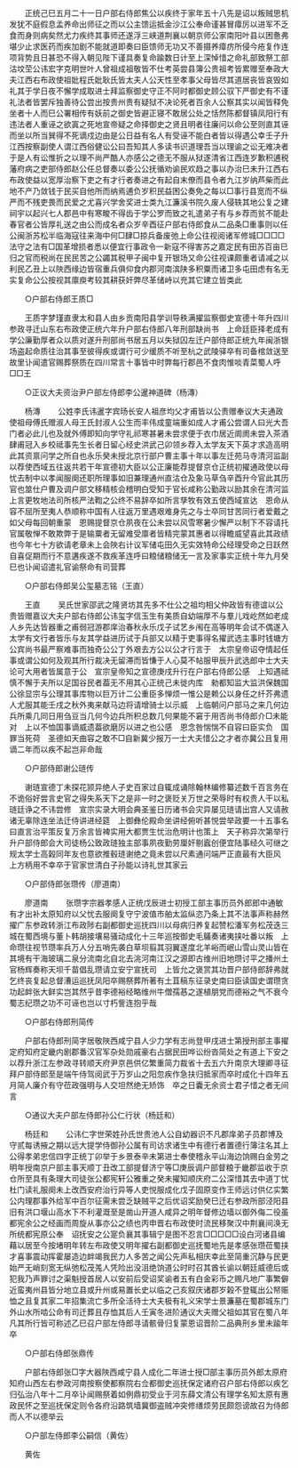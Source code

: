 <!-- { "loadSidebar": true } -->
　　正统己巳五月二十一日户部右侍郎焦公以疾终于家年五十八先是诏以叛贼思机发犹不庭假息孟养命出师征之而以公主馈运抵金沙江公奉命谨甚冒瘴厉以进军不乏食而身则病矣然尤力疾终其事师还遂浮三峡道荆襄以朝京师公家南阳叶县以困惫弗堪少止求医药而疾加剧不能就道即奏曰臣馈师无功又不善摄养瘴疠所侵今疮复作连项背势且日甚恐不得入朝见陛下谨具奏复命踰数日计至上深悼惜之命礼部致祭工部沽坟茔公讳宏字克明世叶人曾祖成祖敬皆不仕考英尝县簿公贵祖考皆累赠至奉政大夫江西右布政使祖妣程氏妣耿氏皆太夫人公天性至孝事父母皆尽其道居丧皆哀毁如礼其于学日夜不懈学成取进士拜监察御史守正不阿时都御史顾公驭下严御史有不谨礼法者皆罢斥独善待公尝出按贵州贵有疑狱不决论死者百余人公察其实以闻皆释免坐者十人而巳公署相传有妖前之御史皆避正寝不敢居公处之恬然陈都督镇凤阳行有违法者人重诬之欲寘之死地宣帝疑之命择御史之贤且明者往廉问以命公至则直其诬而坐以所当巽得不死谪戍边由是公日益有名人有受诬不能白者皆以得遇公幸壬子升江西按察副使人谓江西俗健讼公曰吾知其人多读书识道理吾当以理谕之讼无难决者于是人有讼惟折之以理不尚严酷人亦感公之德无不服从狱遂清省江西连岁歉积逋税藩府病之吏部侍郎赵公任总督奏以委公公抚循劝谕民欢趋之事以办治巳未升江西右布政使益以宽厚治察下吏之有才行者奏进之有起自末僚而县令者九江岁纳芦柴而此地不产乃敛钱于民买自他所而纳焉逋负岁积民益困公奏免之每以□事行县宽而不纵严而不残吏畏而民爱之尤喜兴学舍奖进士类九江濂溪书院久废人侵轶其地公复之建祠宇以起兴七人郡邑中有寒畯不得齿于学公罗而致之礼遣弟子有与乡荐而贫不能赴春官者公皆厚礼送之由公而成名者众岁辛酉征户部右侍郎食从二品条□重事则以任公闽浙苏松半临海寇往来海中何□肆□掠兵备废弛上命公往视阅诸军修城□□□□法守之法有□国革增损者悉以便宜行事政令一新寇不得害苏之嘉定民有田苏百亩巳归之官而税尚在民民苦之公蠲其税甲子闽中复开银场又命公往视课颇重者请减之以利民乙丑上以陜西缘边皆宿重兵俱仰食内郡河南滨陕多积粟而诸卫多屯田虑有名无实复命公公按视其廪庾考较其耕获奸弊尽革储峙以充其它建立皆类此 

　　○户部右侍郎王质□ 

　　王质字梦瑾直隶太和县人由乡贡南阳县学训导秩满擢监察御史宣德十年升四川参政寻迁山东右布政使正统六年升户部右侍郎八年刑部缺尚书　上命廷臣择老成有学公廉勤厚者众以质对遂升刑部尚书居五月以失狱囚左迁户部侍郎正统九年闽浙银场盗起命质往治其事至彼得疾或谓行可少缓质不听至杭之武陵驿卒有司备棺敛送至故里讣闻遣官赐葬祭质在四川常言十事皆中时弊每行郡邑不食肉惟啖青菜蜀人呼□□王 

　　○正议大夫资治尹户部左侍郎李公暹神道碑（杨漙） 

　　杨漙 
　　公姓李氏讳暹字宾旸长安人祖彦均父才甫皆以公贵赠奉议大夫通政使祖母傅氏赠淑人母王氏封淑人公生而丰伟成童端重如成人才甫公尝谓人曰光大吾门者必此儿也及就外傅即知向学守礼祁寒甚暑未尝求便于衣巾居近阛阓未尝入茶酒肆甫冠入乡校祗事先生长者日留心经史洪武己卯领乡荐入太学友天下英才求造高明此其资禀问学之所自也永乐癸未授北京行部户曹主事十年以事左迁苑马寺清河监副以荐使西域五往返共若干年宣德初大臣以公正廉能荐提督京仓正统初擢通政使以母忧去制中以孝闻服阕还职所理事如旧兼理通州直沽仓及象马草刍辛酉升今官此其历官也筮仕户曹及调户部文移精核会稽明白受知于官长咸称公勤政以励其余在清河监上言更牧地法司所核严法鞫之公终不易辞卒如所言孳牧有效五使西域宣达　恩命从容不屈所至夷人恭顺称中国有人往返万里遇艰难身先之与士卒同甘苦同行者爱戴之如父母每回朝重蒙　恩赐提督京仓夙夜在公未尝以风雪寒暑少懈严以制下不容请托官属敬惮不敢欺弊于是输粟者无留难受廪者皆精完蒙其惠者以得瞻威望喜此其政绩也今年七十方欲请老章未上会陜右计议军储屯田久无实效特命公经理受命之日跃然自喜促期而行不意遘疾遂不救疾革连呼曰粮储粮储无一言及家事实正统十年九月癸巳也讣闻诏遣礼官谕祭命有司营葬 

　　○户部右侍郎吴公玺墓志铭（王直） 

　　王直 
　　吴氏世家邵武之隆贤坊其先多不仕公之祖均相父仲政皆有德谊以公贵皆赠嘉议大夫户部右侍郎公讳玺字信玉生有美质自幼端厚不与羣儿戏屹然如老成人乡先达皆器重之甫弱冠游郡庠治春秋永乐戊子试艺乡闱在高等明年会试不偶遂入太学有文行者皆乐与友其学益进历试于兵部又以精于吏事得名擢武选主事时钱塘方公宾尚书最严察难事而独奇公公丁外艰去方公以公才行言于　太宗皇帝诏夺情起任事或谓公如何及观其所行裁决无留滞而皆慊于人心莫不帖服甲辰升武选郎中士大夫论可大用者皆属意于公　宣宗皇帝知之宣德庚戌升行在户部右侍郎公感　上知遇祗慎不懈于夫所以足国谷民者葢无不用其心正统己未徙内库　勑都知监大监洪保魏国公徐显宗与公理其事库物以巨万计二公重臣多惮烦一惟公是赖公以身任之纤芥弗遗人尤服其能壬戌之秋外夷来献马边将请增骑士以示威　上临朝问户部马之来几何边兵所乘几同日用刍豆当几何今边兵所积总数几何果能不窘于用否尚书侍郎介□未能对　上以不恤国事谪威遗葢欲磨厉以进之也公感　恩念咎惴惴不自容曰臣实负　国罪当死荷　圣德如天曲容之敢不□自新冀少报万一士大夫惜公之才者亦冀公且复用谪二年而以疾不起岂非命哉 

　　○户部侍郎谢公琏传 

　　谢琏宣德丁未探花颕异绝人子史百家过自辄成诵除翰林编修纂述数千百言务在不诡俗好尝言史官之得失系天下之是非一时之褒贬关万世之荣辱时有权贵人干以私琏廷诤之不讳尝修　宣宗实录大明会典圣鉴日历诸书会灾异屡见琏请出宫人又请赦诸无辜除连坐法迁侍讲进经筵　上御彝伦殿命坐讲经俯听甚悦尝举政要一十五事名曰直言治平策反复万余言皆裨实用大都贾生忧治危明计也策上　天子称异次第举行升户部侍郎会大司徒杨公致政琏独主部事夙夜勤劳厘奸剔蠧创便宜陆事经久可继之规太学士高榖同年友也意欲推毂琏谢绝之竟未尝以尺素通问端严正直最有大臣风　上方柄用不幸卒于官家世清白子孙能以诗礼世其家云 

　　○户部侍郎张瓒传（廖道南） 

　　廖道南 
　　张瓒字宗器孝感人正统戊辰进士初授工部主事历员外郎郎中通敏有才出补太原知府以父忧去服阕复守宁波值市舶太监纵恣乃条上其不法事声称赫然擢广东参政转浙江布政陟右副都御史巡抚四川以母病归养复起赞松潘军务松茂迭三城在蜀西境与董卜韩胡接壤易骚动成化十三年巡按御史毛鸃奏诸夷挟吐番以叛　上命瓒往视节瓒率兵万人分五哨先袭白草坝翦其羽翼遂度北羊峪而岷山雪山灵山皆在其境有干海玻璃二泉分流南北自北去洮河南江汉之源即古维州旧地瓒讨平之播州土官杨辉奏称天坝千苗倡乱瓒请立安宁宣抚司　上皆允之褒赏其功晋户部侍郎辞弗就乞终丧复起总督漕运巡抚凤阳卒赐祭葬所著有土苴稿东征录史南曰臣读国史谓瓒贪功起衅张大鲜实岂其然乎昔李德裕经略维州牛僧孺惎之遂植朋党而德裕之气不衰今蜀志纪瓒之功不可诬也岂以寸朽訾连抱乎哉 

　　○户部右侍郎刑简传 

　　户部右侍郎刑简字居敬陜西咸宁县人少力学有志尚登甲戌进士第授刑部主事擢定府知府定畿内剧郡番汉官军杂处勋戚豪右占据民田哗讼纷沓简处之有道上下安之以荐升浙江左参政寻转顺天府尹京邑供亿繁重简力裁省十去五六升南京大理卿寻征拜户部侍郎至是端午侍驾阅武于万岁山之阳忽疾作急扶归抵家而卒时成化十四年五月简人廉介有守莅政强明与人交坦然绝无矫饰　卒之日囊无余资士君子惜之者无间言 

　　○通议大夫户部左侍郎孙公仁行状（杨廷和） 

　　杨廷和 
　　公讳仁字世荣姓孙氏世贵池人公自幼器识不凡郡庠弟子员郡博及守贰每诱掖之期以远大提学侍御孙公属有司访求诸生中有德行者置德行簿注名其上公得孝弟忠信四字正统丁卯举于乡景泰辛未第进士奉使稽永平山海边饷赐白金劳之明年授南京户部主事天顺丁丑改工部提督济宁等□庚辰调户部督粮于畿郡监收于京仓所至具有条理大司徒张公都宪轩公雅重之癸未擢知顺庆府二公深惜其去中道丁忧杜门读礼服阕未上改西安府治行异等人吏悦服成化戊子固原变作王师远讨供亿实繁公内理郡事外给军中百尔征需未尝乏缺贼平之后优诏奖励癸巳迁右参政所部泾阳县旧有洪口堰山高水下不利灌溉至是凿山开道人咸异之明年督修边墙以御外侮二役虽都宪余公之经画而周旋从事亦公之绩也丙申晋右布政使时流民移聚汉中荆襄间涣无所统都宪原公奉　诏抚安之公寔负襄其事辑宁是图不忍言□□□□□设白河诸县编藉以居至今按堵明年转左布政使又明年擢右副都御史巡抚蜀地先是孝感张瓒莅蜀挟才喜事震动挥霍屡造边衅竭我民力人多苦之闻公先声私相庆幸此至简重沉静与民更始严无峭刻宽无纵弛松茂羗人凭险出没沮绝饷道公时时召其酋长谕以朝廷威德后或犯我乃声罪讨之渠魁授首居人以安前后受诏奖谕者五有白金彩币之赐凡地广事繁僻近蛮夷州县皆分地立县或升州或易置长史以临之己亥叙庆诸郡岁榖不登辄出公帑赈恤之且复其家二年招集流亡多所全活待士大夫极有礼义宋学士景濂墓在蜀郡城东门外山水所啮公命有司迁葬且存恤其后人壬寅冬进阶通议大夫赠父祖如其官在蜀八年凡其所行皆可称述乙巳召户部左侍郎寻请骸骨归复蒙恩诏晋阶二品典刑乡里未踰年卒 

　　○户部右侍郎张鼎传 

　　户部右侍郎张□字大器陜西咸宁县人成化二年进士授□部主事历员外郎太原府知府山西左右参政河南按察使都察院右佥都御史巡抚保定诸府召户部右侍郎以疾乞归弘治八年十二月卒讣闻赐祭着如例鼎初受业于河东薛文清公有理学名知太原有惠政民怀之至巡抚保定则令各府沿路筑墙冀御盗贼冲突修缮烦劳民颇怨谤故召为侍郎而人不以德举云 

　　○户部左侍郎李公嗣信（黄佐） 

　　黄佐 
